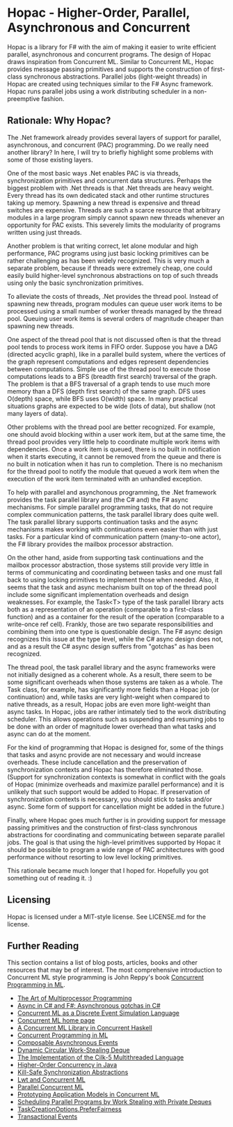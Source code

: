 Hopac - Higher-Order, Parallel, Asynchronous and Concurrent
===========================================================

Hopac is a library for F# with the aim of making it easier to write efficient
parallel, asynchronous and concurrent programs.  The design of Hopac draws
inspiration from Concurrent ML.  Similar to Concurrent ML, Hopac provides
message passing primitives and supports the construction of first-class
synchronous abstractions.  Parallel jobs (light-weight threads) in Hopac are
created using techniques similar to the F# Async framework.  Hopac runs
parallel jobs using a work distributing scheduler in a non-preemptive fashion.

Rationale: Why Hopac?
---------------------

The .Net framework already provides several layers of support for parallel,
asynchronous, and concurrent (PAC) programming.  Do we really need another
library?  In here, I will try to briefly highlight some problems with some of
those existing layers.

One of the most basic ways .Net enables PAC is via threads, synchronization
primitives and concurrent data structures.  Perhaps the biggest problem with
.Net threads is that .Net threads are heavy weight.  Every thread has its own
dedicated stack and other runtime structures taking up memory.  Spawning a new
thread is expensive and thread switches are expensive.  Threads are such a
scarce resource that arbitrary modules in a large program simply cannot spawn
new threads whenever an opportunity for PAC exists.  This severely limits the
modularity of programs written using just threads.

Another problem is that writing correct, let alone modular and high
performance, PAC programs using just basic locking primitives can be rather
challenging as has been widely recognized.  This is very much a separate
problem, because if threads were extremely cheap, one could easily build
higher-level synchronous abstractions on top of such threads using only the
basic synchronization primitives.

To alleviate the costs of threads, .Net provides the thread pool.  Instead of
spawning new threads, program modules can queue user work items to be processed
using a small number of worker threads managed by the thread pool.  Queuing
user work items is several orders of magnitude cheaper than spawning new
threads.

One aspect of the thread pool that is not discussed often is that the thread
pool tends to process work items in FIFO order.  Suppose you have a DAG
(directed acyclic graph), like in a parallel build system, where the vertices
of the graph represent computations and edges represent dependencies between
computations.  Simple use of the thread pool to execute those computations
leads to a BFS (breadth first search) traversal of the graph.  The problem is
that a BFS traversal of a graph tends to use much more memory than a DFS
(depth first search) of the same graph.  DFS uses O(depth) space, while BFS
uses O(width) space.  In many practical situations graphs are expected to be
wide (lots of data), but shallow (not many layers of data).

Other problems with the thread pool are better recognized.  For example, one
should avoid blocking within a user work item, but at the same time, the thread
pool provides very little help to coordinate multiple work items with
dependencies.  Once a work item is queued, there is no built in notification
when it starts executing, it cannot be removed from the queue and there is no
built in notication when it has run to completion.  There is no mechanism for
the thread pool to notify the module that queued a work item when the execution
of the work item terminated with an unhandled exception.

To help with parallel and asynchonous programming, the .Net framework provides
the task parallel library and (the C# and) the F# async mechanisms.  For simple
parallel programming tasks, that do not require complex communication patterns,
the task parallel library does quite well.  The task parallel library supports
continuation tasks and the async mechanisms makes working with continuations
even easier than with just tasks.  For a particular kind of communication
pattern (many-to-one actor), the F# library provides the mailbox processor
abstraction.

On the other hand, aside from supporting task continuations and the mailbox
processor abstraction, those systems still provide very little in terms of
communicating and coordinating between tasks and one must fall back to using
locking primitives to implement those when needed.  Also, it seems that the
task and async mechanism built on top of the thread pool include some
significant implementation overheads and design weaknesses.  For example, the
Task&lt;T&gt; type of the task parallel library acts both as a representation
of an operation (comparable to a first-class function) and as a container for
the result of the operation (comparable to a write-once ref cell).  Frankly,
those are two separate responsibilities and combining them into one type is
questionable design.  The F# async design recognizes this issue at the type
level, while the C# async design does not, and as a result the C# async design
suffers from "gotchas" as has been recognized.

The thread pool, the task parallel library and the async frameworks were not
initially designed as a coherent whole.  As a result, there seem to be some
significant overheads when those systems are taken as a whole.  The Task
class, for example, has significantly more fields than a Hopac job (or
continuation) and, while tasks are very light-weight when compared to native
threads, as a result, Hopac jobs are even more light-weight than async tasks.
In Hopac, jobs are rather intimately tied to the work distributing scheduler.
This allows operations such as suspending and resuming jobs to be done with
an order of magnitude lower overhead than what tasks and async can do at the
moment.

For the kind of programming that Hopac is designed for, some of the things that
tasks and async provide are not necessary and would increase overheads.  These
include cancellation and the preservation of synchronization contexts and Hopac
has therefore eliminated those.  (Support for synchronization contexts is
somewhat in conflict with the goals of Hopac (minimize overheads and maximize
parallel performance) and it is unlikely that such support would be added to
Hopac.  If preservation of synchronization contexts is necessary, you should
stick to tasks and/or async.  Some form of support for cancellation might be
added in the future.)

Finally, where Hopac goes much further is in providing support for message
passing primitives and the construction of first-class synchronous abstractions
for coordinating and communicating between separate parallel jobs.  The goal
is that using the high-level primitives supported by Hopac it should be
possible to program a wide range of PAC architectures with good performance
without resorting to low level locking primitives.

This rationale became much longer that I hoped for.  Hopefully you got
something out of reading it. :)

Licensing
---------

Hopac is licensed under a MIT-style license.  See LICENSE.md for the license.

Further Reading
---------------

This section contains a list of blog posts, articles, books and other resources
that may be of interest.  The most comprehensive introduction to Concurrent ML
style programming is John Reppy's book [Concurrent Programming in ML](http://www.cambridge.org/us/academic/subjects/computer-science/distributed-networked-and-mobile-computing/concurrent-programming-ml).

* [The Art of Multiprocessor Programming](http://people.csail.mit.edu/shanir/)
* [Async in C# and F#: Asynchronous gotchas in C#](http://tomasp.net/blog/csharp-async-gotchas.aspx/)
* [Concurrent ML as a Discrete Event Simulation Language](http://www.eecs.wsu.edu/~hauser/Publications/CMLSim.pdf)
* [Concurrent ML home page](http://cml.cs.uchicago.edu/)
* [A Concurrent ML Library in Concurrent Haskell](http://www.cs.umd.edu/~avik/projects/cmllch/)
* [Concurrent Programming in ML](http://www.cambridge.org/us/academic/subjects/computer-science/distributed-networked-and-mobile-computing/concurrent-programming-ml)
* [Composable Asynchronous Events](http://multimlton.cs.purdue.edu/mML/Publications_files/pldi11.pdf)
* [Dynamic Circular Work-Stealing Deque](http://citeseerx.ist.psu.edu/viewdoc/download?doi=10.1.1.170.1097&rep=rep1&type=pdf)
* [The Implementation of the Cilk-5 Multithreaded Language](http://supertech.csail.mit.edu/papers/cilk5.pdf)
* [Higher-Order Concurrency in Java](http://erikdemaine.org/papers/WoTUG20/)
* [Kill-Safe Synchronization Abstractions](http://www.cs.utah.edu/plt/publications/pldi04-ff.pdf)
* [Lwt and Concurrent ML](http://ambassadortothecomputers.blogspot.fi/2009/05/lwt-and-concurrent-ml.html)
* [Parallel Concurrent ML](http://manticore.cs.uchicago.edu/papers/icfp09-parallel-cml.pdf)
* [Prototyping Application Models in Concurrent ML](http://privatewww.essex.ac.uk/~fleum/typeinst.pdf)
* [Scheduling Parallel Programs by Work Stealing with Private Deques](http://chargueraud.org/research/2013/ppopp/full.pdf)
* [TaskCreationOptions.PreferFairness](http://blogs.msdn.com/b/pfxteam/archive/2009/07/07/9822857.aspx)
* [Transactional Events](http://www.cs.rit.edu/~mtf/research/tx-events/ICFP06/icfp06.pdf)
